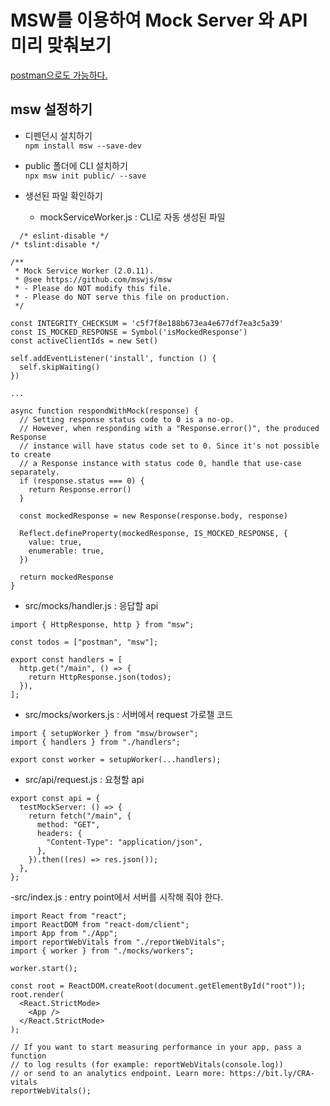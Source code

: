 # MSW를 이용하여 Mock Server 와 API 미리 맞춰보기
[postman으로도 가능하다.](https://github.com/HOOOO98/TakeMeToTheMock/tree/postman?tab=readme-ov-file#postman%EC%9D%84-%EC%9D%B4%EC%9A%A9%ED%95%98%EC%97%AC-mock-server%EC%99%80-api%EB%A5%BC-%EC%97%B0%EC%8A%B5%ED%95%B4%EB%B3%B4%EC%9E%90)

## msw 설정하기
- 디펜던시 설치하기<br>
`npm install msw --save-dev`

- public 폴더에 CLI 설치하기<br>
  `npx msw init public/ --save`

- 생선된 파일 확인하기
  - mockServiceWorker.js : CLI로 자동 생성된 파일
```
  /* eslint-disable */
/* tslint:disable */

/**
 * Mock Service Worker (2.0.11).
 * @see https://github.com/mswjs/msw
 * - Please do NOT modify this file.
 * - Please do NOT serve this file on production.
 */

const INTEGRITY_CHECKSUM = 'c5f7f8e188b673ea4e677df7ea3c5a39'
const IS_MOCKED_RESPONSE = Symbol('isMockedResponse')
const activeClientIds = new Set()

self.addEventListener('install', function () {
  self.skipWaiting()
})

...

async function respondWithMock(response) {
  // Setting response status code to 0 is a no-op.
  // However, when responding with a "Response.error()", the produced Response
  // instance will have status code set to 0. Since it's not possible to create
  // a Response instance with status code 0, handle that use-case separately.
  if (response.status === 0) {
    return Response.error()
  }

  const mockedResponse = new Response(response.body, response)

  Reflect.defineProperty(mockedResponse, IS_MOCKED_RESPONSE, {
    value: true,
    enumerable: true,
  })

  return mockedResponse
}
```
  - src/mocks/handler.js : 응답할 api
```
import { HttpResponse, http } from "msw";

const todos = ["postman", "msw"];

export const handlers = [
  http.get("/main", () => {
    return HttpResponse.json(todos);
  }),
];

```
  - src/mocks/workers.js : 서버에서 request 가로챌 코드
```
import { setupWorker } from "msw/browser";
import { handlers } from "./handlers";

export const worker = setupWorker(...handlers);
```
  - src/api/request.js : 요청할 api
```
export const api = {
  testMockServer: () => {
    return fetch("/main", {
      method: "GET",
      headers: {
        "Content-Type": "application/json",
      },
    }).then((res) => res.json());
  },
};
```
  -src/index.js : entry point에서 서버를 시작해 줘야 한다.
```
import React from "react";
import ReactDOM from "react-dom/client";
import App from "./App";
import reportWebVitals from "./reportWebVitals";
import { worker } from "./mocks/workers";

worker.start();

const root = ReactDOM.createRoot(document.getElementById("root"));
root.render(
  <React.StrictMode>
    <App />
  </React.StrictMode>
);

// If you want to start measuring performance in your app, pass a function
// to log results (for example: reportWebVitals(console.log))
// or send to an analytics endpoint. Learn more: https://bit.ly/CRA-vitals
reportWebVitals();

```
